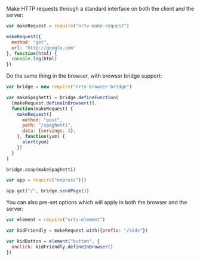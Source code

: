 Make HTTP requests through a standard interface on both the client and the server:

~~~javascript
var makeRequest = require("nrtv-make-request")

makeRequest({
  method: "get",
  url: "http://google.com"
}, function(html) {
  console.log(html)
})
~~~

Do the same thing in the browser, with browser bridge support:

~~~javascript
var bridge = new require("nrtv-browser-bridge")

var makeSpaghetti = bridge.defineFunction(
  [makeRequest.defineInBrowser()],
  function(makeRequest) {
    makeRequest({
      method: "post",
      path: "/spaghetti",
      data: {servings: 3},
    }, function(yum) {
      alert(yum)
    })
  }
)

bridge.asap(makeSpaghetti)

var app = require("express")()

app.get("/", bridge.sendPage())
~~~

You can also pre-set options which will apply in both the browser and the server:

~~~javascript
var element = require("nrtv-element")

var kidFriendly = makeRequest.with({prefix: "/kids"})

var kidButton = element("button", {
  onclick: kidFriendly.defineInBrowser()
})
~~~
